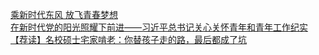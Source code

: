   
[乘新时代东风 放飞青春梦想](http://www.dianyue.me/archives/287/vyp75ekadb7uu6w6/)  
[在新时代党的阳光照耀下前进——习近平总书记关心关怀青年和青年工作纪实](http://www.dianyue.me/archives/293/jvw7nccyjzxl1ibu/)  
[【荐读】名校硕士宅家啃老：你替孩子走的路，最后都成了坑](http://www.dianyue.me/archives/168/7db1mzpyn1z7hvm1/)